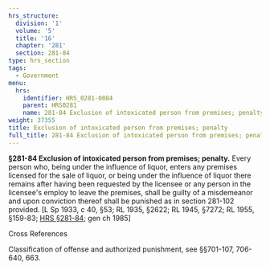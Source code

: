 ```yaml
---
hrs_structure:
  division: '1'
  volume: '5'
  title: '16'
  chapter: '281'
  section: 281-84
type: hrs_section
tags:
  - Government
menu:
  hrs:
    identifier: HRS_0281-0084
    parent: HRS0281
    name: 281-84 Exclusion of intoxicated person from premises; penalty
weight: 37355
title: Exclusion of intoxicated person from premises; penalty
full_title: 281-84 Exclusion of intoxicated person from premises; penalty
---
```

**§281-84 Exclusion of intoxicated person from premises; penalty.** Every person who, being under the influence of liquor, enters any premises licensed for the sale of liquor, or being under the influence of liquor there remains after having been requested by the licensee or any person in the licensee's employ to leave the premises, shall be guilty of a misdemeanor and upon conviction thereof shall be punished as in section 281-102 provided. [L Sp 1933, c 40, §53; RL 1935, §2622; RL 1945, §7272; RL 1955, §159-83; [HRS §281-84](/title-16/chapter-281/section-281-84/); gen ch 1985]

Cross References

Classification of offense and authorized punishment, see §§701-107, 706-640, 663.